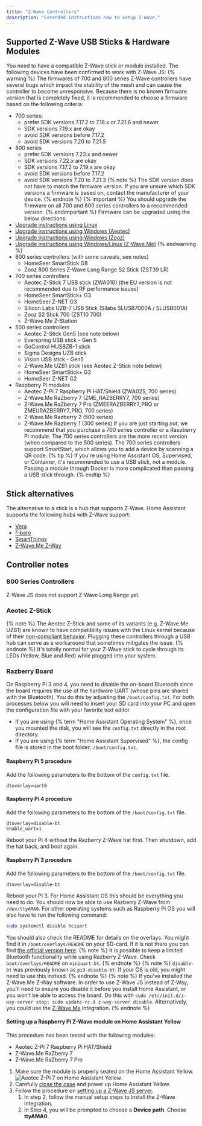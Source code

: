 ```yaml
---
title: "Z-Wave Controllers"
description: "Extended instructions how to setup Z-Wave."
---
```

## Supported Z-Wave USB Sticks & Hardware Modules
You need to have a compatible Z-Wave stick or module installed. The following devices have been confirmed to work with Z-Wave JS:
{% warning %}
The firmwares of 700 and 800 series Z-Wave controllers have several bugs which impact the stability of the mesh and can cause the controller to become unresponsive. Because there is no known firmware version that is completely fixed, it is recommended to choose a firmware based on the following criteria:
- 700 series:
  - prefer SDK versions 7.17.2 to 7.18.x or 7.21.6 and newer
  - SDK versions 7.19.x are okay
  - avoid SDK versions before 7.17.2
  - avoid SDK versions 7.20 to 7.21.5
- 800 series
  - prefer SDK versions 7.23.x and newer
  - SDK versions 7.22.x are okay
  - SDK versions 7.17.2 to 7.19.x are okay
  - avoid SDK versions before 7.17.2
  - avoid SDK versions 7.20 to 7.21.3
{% note %}
The SDK version does not have to match the firmware version. If you are unsure which SDK versions a firmware is based on, contact the manufacturer of your device.
{% endnote %}
{% important %}
You should upgrade the firmware on all 700 and 800 series controllers to a recommended version.
{% endimportant %}
Firmware can be upgraded using the below directions:
- [Upgrade instructions using Linux](https://github.com/kpine/zwave-js-server-docker/wiki/700-series-Controller-Firmware-Updates-(Linux))
- [Upgrade instructions using Windows (Aeotec)](https://aeotec.freshdesk.com/support/solutions/articles/6000252296-update-z-stick-7-with-windows)
- [Upgrade instructions using Windows (Zooz)](https://www.support.getzooz.com/kb/article/931-how-to-perform-an-ota-firmware-update-on-your-zst10-700-z-wave-stick/)
- [Upgrade instructions using Windows/Linux (Z-Wave.Me)](https://z-wave.me/support/uzbrazberry-firmwares/)
{% endwarning %}
- 800 series controllers (with some caveats, see notes)
  - HomeSeer SmartStick G8
  - Zooz 800 Series Z-Wave Long Range S2 Stick (ZST39 LR)
- 700 series controllers
  - Aeotec Z-Stick 7 USB stick (ZWA010) (the EU version is not recommended due to RF performance issues)
  - HomeSeer SmartStick+ G3
  - HomeSeer Z-NET G3
  - Silicon Labs UZB-7 USB Stick (Silabs SLUSB7000A / SLUSB001A)
  - Zooz S2 Stick 700 (ZST10 700)
  - Z-Wave.Me Z-Station
- 500 series controllers
  - Aeotec Z-Stick Gen5 (see note below)
  - Everspring USB stick - Gen 5
  - GoControl HUSBZB-1 stick
  - Sigma Designs UZB stick
  - Vision USB stick - Gen5
  - Z-Wave.Me UZB1 stick (see Aeotec Z-Stick note below)
  - HomeSeer SmartStick+ G2
  - HomeSeer Z-NET G2
- Raspberry Pi modules
  - Aeotec Z-Pi 7 Raspberry Pi HAT/Shield (ZWA025, 700 series)
  - Z-Wave.Me RaZberry 7 (ZME_RAZBERRY7, 700 series)
  - Z-Wave.Me RaZberry 7 Pro (ZMEERAZBERRY7_PRO or ZMEURAZBERRY7_PRO, 700 series)
  - Z-Wave.Me Razberry 2 (500 series)
  - Z-Wave.Me Razberry 1 (300 series)
If you are just starting out, we recommend that you purchase a 700 series controller or a Raspberry Pi module. The 700 series controllers are the more recent version (when compared to the 500 series). The 700 series controllers support SmartStart, which allows you to add a device by scanning a QR code.
{% tip %}
If you're using Home Assistant OS, Supervised, or Container, it's recommended to use a USB stick, not a module. Passing a module through Docker is more complicated than passing a USB stick through.
{% endtip %}
## Stick alternatives
The alternative to a stick is a hub that supports Z-Wave. Home Assistant supports the following hubs with Z-Wave support:
- [Vera](/integrations/vera/)
- [Fibaro](/integrations/fibaro/)
- [SmartThings](/integrations/smartthings/)
- [Z-Wave.Me Z-Way](/integrations/zwave_me)
## Controller notes
### 800 Series Controllers
Z-Wave JS does not support Z-Wave Long Range yet.
### Aeotec Z-Stick
{% note %}
The Aeotec Z-Stick and some of its variants (e.g. Z-Wave.Me UZB1) are known to have compatibility issues with the Linux kernel because of their [non-compliant behavior](https://forums.raspberrypi.com/viewtopic.php?f=28&t=245031#p1502030). Plugging these controllers through a USB hub can serve as a workaround that sometimes mitigates the issue.
{% endnote %}
It's totally normal for your Z-Wave stick to cycle through its LEDs (Yellow, Blue and Red) while plugged into your system.
### Razberry Board
On Raspberry Pi 3 and 4, you need to disable the on-board Bluetooth since the board requires the use of the hardware UART (whose pins are shared with the Bluetooth). You do this by adjusting the `/boot/config.txt`.
For both processes below you will need to insert your SD card into your PC and open the configuration file with your favorite text editor.
- If you are using {% term "Home Assistant Operating System" %}, once you mounted the disk, you will see the `config.txt` directly in the root directory.
- If you are using {% term "Home Assistant Supervised" %}, the config file is stored in the boot folder: `/boot/config.txt`.
#### Raspberry Pi 5 procedure
Add the following parameters to the bottom of the `config.txt` file.
```text
dtoverlay=uart0
```
#### Raspberry Pi 4 procedure
Add the following parameters to the bottom of the `/boot/config.txt` file.
```text
dtoverlay=disable-bt
enable_uart=1
```
Reboot your Pi 4 without the Razberry Z-Wave hat first. Then shutdown, add the hat back, and boot again.
#### Raspberry Pi 3 procedure
Add the following parameters to the bottom of the `/boot/config.txt` file.
```text
dtoverlay=disable-bt
```
Reboot your Pi 3.
For Home Assistant OS this should be everything you need to do. You should now be able to use Razberry Z-Wave from `/dev/ttyAMA0`.
For other operating systems such as Raspberry Pi OS you will also have to run the following command:
```bash
sudo systemctl disable hciuart
```
You should also check the README for details on the overlays. You might find it in `/boot/overlays/README` on your SD-card. If it is not there you can find [the official version here](https://github.com/raspberrypi/firmware/blob/master/boot/overlays/README).
{% note %}
It is possible to keep a limited Bluetooth functionality while using Razberry Z-Wave. Check `boot/overlays/README` on `miniuart-bt`.
{% endnote %}
{% note %}
`disable-bt` was previously known as `pi3-disable-bt`. If your OS is old, you might need to use this instead.
{% endnote %}
{% note %}
If you've installed the Z-Wave.Me Z-Way software. In order to use Z-Wave JS instead of Z-Way, you'll need to ensure you disable it before you install Home Assistant, or you won't be able to access the board. Do this with `sudo /etc/init.d/z-way-server stop; sudo update-rc.d z-way-server disable`. Alternatively, you could use the [Z-Wave.Me](/integrations/zwave_me) integration.
{% endnote %}
#### Setting up a Raspberry Pi Z-Wave module on Home Assistant Yellow
This procedure has been tested with the following modules:
- Aeotec Z-Pi 7 Raspberry Pi HAT/Shield
- Z-Wave.Me RaZberry 7
- Z-Wave.Me RaZberry 7 Pro
1. Make sure the module is properly seated on the Home Assistant Yellow.
   ![Aeotec Z-Pi 7 on Home Assistant Yellow](/images/docs/z-wave/zpi-7-yellow.jpg).
2. Carefully [close the case](https://yellow.home-assistant.io/guides/add-ssd-existing-installation/#reassembling-top-part) and power up Home Assistant Yellow.
3. Follow the procedure on [setting up a Z-Wave JS server](/integrations/zwave_js/#setting-up-a-z-wave-js-server).
   1. In step 2, follow the manual setup steps to install the Z-Wave integration.
   2. in Step 4, you will be prompted to choose a **Device path**. Choose **ttyAMA0**.